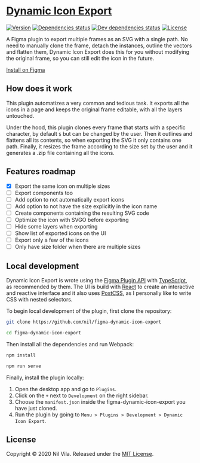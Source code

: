 # [Dynamic Icon Export](https://www.figma.com/community/plugin/833685193586385445)

[![Version](https://img.shields.io/github/package-json/v/nil/figma-dynamic-icon-export)](https://github.com/nil/figma-dynamic-icon-export)
[![Dependencies status](https://img.shields.io/david/nil/figma-dynamic-icon-export)](https://david-dm.org/nil/figma-dynamic-icon-export)
[![Dev dependencies status](https://img.shields.io/david/dev/nil/figma-dynamic-icon-export)](https://david-dm.org/nil/figma-dynamic-icon-export?type=dev)
[![License](https://img.shields.io/github/license/nil/figma-dynamic-icon-export)](http://https://github.com/nil/figma-dynamic-icon-export/blob/master/LICENSE)

A Figma plugin to export multiple frames as an SVG with a single path. No need to manually clone the frame, detach the instances, outline the vectors and flatten them, Dynamic Icon Export does this for you without modifying the original frame, so you can still edit the icon in the future.

[Install on Figma](https://www.figma.com/community/plugin/833685193586385445)

## How does it work

This plugin automatizes a very common and tedious task. It exports all the icons in a page and keeps the original frame editable, with all the layers untouched.

Under the hood, this plugin clones every frame that starts with a specific character, by default `$` but can be changed by the user. Then it outlines and flattens all its contents, so when exporting the SVG it only contains one path. Finally, it resizes the frame according to the size set by the user and it generates a .zip file containing all the icons.

## Features roadmap

- [x] Export the same icon on multiple sizes
- [ ] Export components too
- [ ] Add option to not automatically export icons
- [ ] Add option to not have the size explicitly in the icon name
- [ ] Create components containing the resulting SVG code
- [ ] Optimize the icon with SVGO before exporting
- [ ] Hide some layers when exporting
- [ ] Show list of exported icons on the UI
- [ ] Export only a few of the icons
- [ ] Only have size folder when there are multiple sizes

## Local development

Dynamic Icon Export is wrote using the [Figma Plugin API](https://www.figma.com/plugin-docs/intro/) with [TypeScript](https://www.figma.com/plugin-docs/typescript/), as recommended by them. The UI is build with [React](https://reactjs.org/) to create an interactive and reactive interface and it also uses [PostCSS](https://postcss.org/), as I personally like to write CSS with nested selectors.

To begin local development of the plugin, first clone the repository:

```sh
git clone https://github.com/nil/figma-dynamic-icon-export

cd figma-dynamic-icon-export
```

Then install all the dependencies and run Webpack:

```sh
npm install

npm run serve
```

Finally, install the plugin locally:

1. Open the desktop app and go to `Plugins`.
2. Click on the `+` next to `Development` on the right sidebar.
3. Choose the `manifest.json` inside the figma-dynamic-icon-export you have just cloned.
4. Run the plugin by going to `Menu > Plugins > Development > Dynamic Icon Export`.

## License

Copyright © 2020 Nil Vila. Released under the [MIT License](http://https://github.com/nil/figma-dynamic-icon-export/blob/master/LICENSE).
